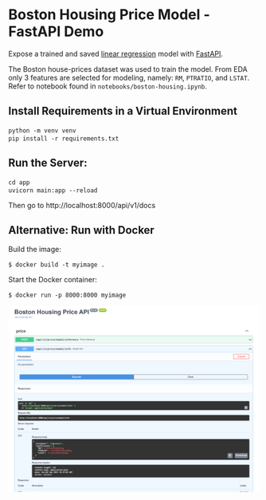 # Boston Housing Price Model - FastAPI Demo

Expose a trained and saved [linear regression](https://scikit-learn.org/stable/modules/generated/sklearn.linear_model.LinearRegression.html) model with [FastAPI](https://fastapi.tiangolo.com/).


The Boston house-prices dataset was used to train the model. From EDA only 3 features are selected for modeling, namely: `RM`, `PTRATIO`, and `LSTAT`. Refer to notebook found in `notebooks/boston-housing.ipynb`.


## Install Requirements in a Virtual Environment

```
python -m venv venv
pip install -r requirements.txt
```

## Run the Server:

```
cd app
uvicorn main:app --reload
```

Then go to http://localhost:8000/api/v1/docs


## Alternative: Run with Docker

Build the image:
```
$ docker build -t myimage .
```

Start the Docker container:
```
$ docker run -p 8000:8000 myimage
```

![](imgs/fastapi_docs.png)